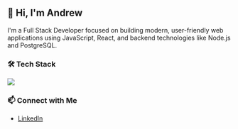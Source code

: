 ## 👋 Hi, I'm Andrew

I'm a Full Stack Developer focused on building modern, user-friendly web applications using JavaScript, React, and backend technologies like Node.js and PostgreSQL.

### 🛠️ Tech Stack

<p>
  <img src="https://skillicons.dev/icons?i=js,ts,react,nextjs,nodejs,express,postgres,prisma,python,docker,git" />
</p>

### 📫 Connect with Me
- [LinkedIn](https://www.linkedin.com/in/alang6/)

